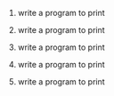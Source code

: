 1. write a program to print

2. write a program to print

3. write a program to print

4. write a program to print

5. write a program to print
